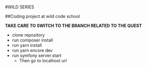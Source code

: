 #WILD SERIES

##Coding project at wild code school

**TAKE CARE TO SWITCH TO THE BRANCH RELATED TO THE QUEST**

- clone repository
- run composer install
- run yarn install
- run yarn encore dev
- run symfony server:start
    - Then go to localhost url
